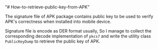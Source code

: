 "# How-to-retrieve-public-key-from-APK" 

The signature file of APK package contains public key to be used to verify APK's correctness  when installed into mobile device. 

Signature file is encode as DER format usually, So I manage to collect the corresponding decode implementation of `pkcs7` and write the utility class `PublicKeyDump` to retrieve the public key of APK.
